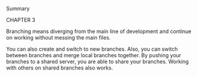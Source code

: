 Summary

CHAPTER 3

Branching means diverging from the main line of development and continue on working without messing the main files.

You can also create and switch to new branches. Also, you can switch between branches and merge local branches together. 
By pushing your branches to a shared server, you are able to share your branches. 
Working with others on shared branches also works.
